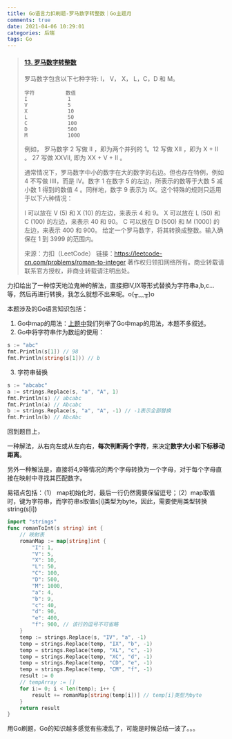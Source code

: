```yaml
---
title: Go语言力扣刷题-罗马数字转整数｜Go主题月
comments: true
date: 2021-04-06 10:29:01
categories: 后端
tags: Go
---
```


> #### [13. 罗马数字转整数](https://leetcode-cn.com/problems/roman-to-integer/)
>
> 罗马数字包含以下七种字符: I， V， X， L，C，D 和 M。
>
> ```
> 字符          数值
> I             1
> V             5
> X             10
> L             50
> C             100
> D             500
> M             1000
> ```
>
>
> 例如， 罗马数字 2 写做 II ，即为两个并列的 1。12 写做 XII ，即为 X + II 。 27 写做  XXVII, 即为 XX + V + II 。
>
> 通常情况下，罗马数字中小的数字在大的数字的右边。但也存在特例，例如 4 不写做 IIII，而是 IV。数字 1 在数字 5 的左边，所表示的数等于大数 5 减小数 1 得到的数值 4 。同样地，数字 9 表示为 IX。这个特殊的规则只适用于以下六种情况：
>
> I 可以放在 V (5) 和 X (10) 的左边，来表示 4 和 9。
> X 可以放在 L (50) 和 C (100) 的左边，来表示 40 和 90。 
> C 可以放在 D (500) 和 M (1000) 的左边，来表示 400 和 900。
> 给定一个罗马数字，将其转换成整数。输入确保在 1 到 3999 的范围内。
>
> 来源：力扣（LeetCode）
> 链接：https://leetcode-cn.com/problems/roman-to-integer
> 著作权归领扣网络所有。商业转载请联系官方授权，非商业转载请注明出处。

力扣给出了一种惊天地泣鬼神的解法，直接把IV,IX等形式替换为字符串a,b,c...等，然后再进行转换，我怎么就想不出来呢。o(╥﹏╥)o

本题涉及的Go语言知识包括：

1. Go中map的用法：[上题中](https://juejin.cn/post/6947862974891556872)我们列举了Go中map的用法，本题不多叙述。
2. Go中将字符串作为数组的使用：

```go
s := "abc"
fmt.Println(s[1]) // 98
fmt.Println(string(s[1])) // b
```

3. 字符串替换

```go
s := "abcabc"
a := strings.Replace(s, "a", "A", 1)
fmt.Println(s) // abcabc
fmt.Println(a) // Abcabc
b := strings.Replace(s, "a", "A", -1) // -1表示全部替换
fmt.Println(b) // AbcAbc
```



回到题目上，

一种解法，从右向左或从左向右，**每次判断两个字符**，来决定**数字大小和下标移动距离**。

另外一种解法是，直接将4,9等情况的两个字母转换为一个字母，对于每个字母直接在映射中寻找其匹配数字。

易错点包括：（1） map初始化时，最后一行仍然需要保留逗号；（2）map取值时，键为字符串，而字符串s取值s[i]类型为byte，因此，需要使用类型转换string(s[i])

```go
import "strings"
func romanToInt(s string) int {
	// 映射表
	romanMap := map[string]int {
		"I": 1,
		"V": 5,
		"X": 10,
		"L": 50,
		"C": 100,
		"D": 500,
		"M": 1000,
		"a": 4,
		"b": 9,
		"c": 40,
		"d": 90,
		"e": 400,
		"f": 900, // 该行的逗号不可省略
	}
	temp := strings.Replace(s, "IV", "a", -1)
	temp = strings.Replace(temp, "IX", "b", -1)
	temp = strings.Replace(temp, "XL", "c", -1)
	temp = strings.Replace(temp, "XC", "d", -1)
	temp = strings.Replace(temp, "CD", "e", -1)
	temp = strings.Replace(temp, "CM", "f", -1)
	result := 0
	// tempArray := []
	for i:= 0; i < len(temp); i++ {
		result += romanMap[string(temp[i])] // temp[i]类型为byte
	}
	return result
}
```



用Go刷题，Go的知识越多感觉有些凌乱了，可能是时候总结一波了。。。